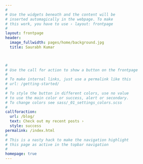 ```yaml
---
#
# Use the widgets beneath and the content will be
# inserted automagically in the webpage. To make
# this work, you have to use › layout: frontpage
#
layout: frontpage
header:
  image_fullwidth: pages/home/background.jpg
  title: Saurabh Kumar

  

#
# Use the call for action to show a button on the frontpage
#
# To make internal links, just use a permalink like this
# url: /getting-started/
#
# To style the button in different colors, use no value
# to use the main color or success, alert or secondary.
# To change colors see sass/_01_settings_colors.scss
#
callforaction:
  url: /blog/
  text: Check out my recent posts ›
  style: success
permalink: /index.html
#
# This is a nasty hack to make the navigation highlight
# this page as active in the topbar navigation
#
homepage: true
---
```



